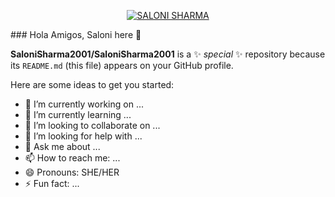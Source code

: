 <p align="center">
  <a href="https://github.com/SaloniSharma2001">
    <img src="https://user-images.githubusercontent.com/20955511/199138068-0a7b7b75-a024-4f00-803f-30a19c5d1b2d.png" alt="SALONI SHARMA" /></a>
</p>
### Hola Amigos, Saloni here 👋

**SaloniSharma2001/SaloniSharma2001** is a ✨ _special_ ✨ repository because its `README.md` (this file) appears on your GitHub profile.

Here are some ideas to get you started:

- 🔭 I’m currently working on ...
- 🌱 I’m currently learning ...
- 👯 I’m looking to collaborate on ...
- 🤔 I’m looking for help with ...
- 💬 Ask me about ...
- 📫 How to reach me: ...
- 😄 Pronouns: SHE/HER
- ⚡ Fun fact: ...
